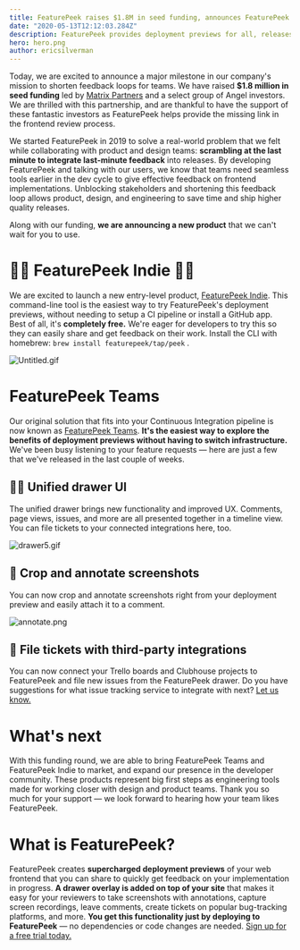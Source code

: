 ```yaml
---
title: FeaturePeek raises $1.8M in seed funding, announces FeaturePeek Indie
date: "2020-05-13T12:12:03.284Z"
description: FeaturePeek provides deployment previews for all, releases  new CLI tool and major new features
hero: hero.png
author: ericsilverman
---
```


Today, we are excited to announce a major milestone in our company's mission to shorten feedback loops for teams. We have raised **$1.8 million in seed funding** led by [Matrix Partners](https://www.matrixpartners.com/) and a select group of Angel investors. We are thrilled with this partnership, and are thankful to have the support of these fantastic investors as FeaturePeek helps provide the missing link in the frontend review process.


We started FeaturePeek in 2019 to solve a real-world problem that we felt while collaborating with product and design teams: **scrambling at the last minute to integrate last-minute feedback** into releases. By developing FeaturePeek and talking with our users, we know that teams need seamless tools earlier in the dev cycle to give effective feedback on frontend implementations. Unblocking stakeholders and shortening this feedback loop allows product, design, and engineering to save time and ship higher quality releases.

Along with our funding, **we are announcing a new product** that we can't wait for you to use.

# 👩‍💻 FeaturePeek Indie 👨‍💻

We are excited to launch a new entry-level product, [FeaturePeek Indie](https://featurepeek.com/product/indie). This command-line tool is the easiest way to try FeaturePeek's deployment previews, without needing to setup a CI pipeline or install a GitHub app. Best of all, it's **completely free.** We're eager for developers to try this so they can easily share and get feedback on their work. Install the CLI with homebrew: `brew install featurepeek/tap/peek` .

![Untitled.gif](https://storage.googleapis.com/slite-api-files-production/files/1afac329-35ae-4d86-93fd-3567054de63b/Untitled.gif)

# FeaturePeek Teams

Our original solution that fits into your Continuous Integration pipeline is now known as [FeaturePeek Teams](https://featurepeek.com/product/teams). **It's the easiest way to explore the benefits of deployment previews without having to switch infrastructure.** We've been busy listening to your feature requests — here are just a few that we've released in the last couple of weeks.

## 👨‍🎨 Unified drawer UI

The unified drawer brings new functionality and improved UX. Comments, page views, issues, and more are all presented together in a timeline view. You can file tickets to your connected integrations here, too.

![drawer5.gif](https://storage.googleapis.com/slite-api-files-production/files/5ff3e21b-6f4b-4044-b7c4-40f2c24873d8/drawer5.gif)

## 📸 Crop and annotate screenshots

You can now crop and annotate screenshots right from your deployment preview and easily attach it to a comment.

![annotate.png](https://storage.googleapis.com/slite-api-files-production/files/dc92a600-f31e-4fab-a368-36dc9b9c47ec/annotate.png)

## 🐛 File tickets with third-party integrations

You can now connect your Trello boards and Clubhouse projects to FeaturePeek and file new issues from the FeaturePeek drawer. Do you have suggestions for what issue tracking service to integrate with next? [Let us know.](hello@featurepeek.com)

# What's next

With this funding round, we are able to bring FeaturePeek Teams and FeaturePeek Indie to market, and expand our presence in the developer community. These products represent big first steps as engineering tools made for working closer with design and product teams. Thank you so much for your support — we look forward to hearing how your team likes FeaturePeek.

# What is FeaturePeek?

FeaturePeek creates **supercharged deployment previews** of your web frontend that you can share to quickly get feedback on your implementation in progress. **A drawer overlay is added on top of your site** that makes it easy for your reviewers to take screenshots with annotations, capture screen recordings, leave comments, create tickets on popular bug-tracking platforms, and more. **You get this functionality just by deploying to FeaturePeek** — no dependencies or code changes are needed. [Sign up for a free trial today. ](https://dashboard.featurepeek.com/login)

